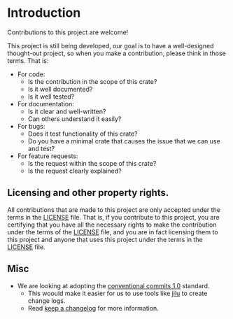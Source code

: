 # Introduction

Contributions to this project are welcome! 

This project is still being developed, our goal is to have a well-designed
thought-out project, so when you make a contribution, please think in those
terms. That is:

- For code:
    - Is the contribution in the scope of this crate?
    - Is it well documented?
    - Is it well tested?
- For documentation:
    - Is it clear and well-written?
    - Can others understand it easily?
- For bugs:
    - Does it test functionality of this crate?
    - Do you have a minimal crate that causes the issue that we can use and test?
- For feature requests:
    - Is the request within the scope of this crate?
    - Is the request clearly explained?

## Licensing and other property rights.

All contributions that are made to this project are only accepted under the
terms in the [LICENSE](LICENSE) file. That is, if you contribute to this
project, you are certifying that you have all the necessary rights to make the
contribution under the terms of the [LICENSE](LICENSE) file, and you are in fact
licensing them to this project and anyone that uses this project under the terms
in the [LICENSE](LICENSE) file.

## Misc
- We are looking at adopting the [conventional commits 1.0](https://www.conventionalcommits.org/en/v1.0.0/) standard.
    - This woould make it easier for us to use tools like [jilu](https://crates.io/crates/jilu) to create change logs.
    - Read [keep a changelog](https://keepachangelog.com/en/1.0.0/) for more information.
